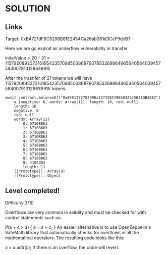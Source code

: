 # SOLUTION
## Links

Target: 0xB4721dF9C5298B61E2454Ca26ab361d3CeF9dcB7

Here we are go exploit an underflow vulnerability in transfer

initalValue = 20 - 21 = 115792089237316195423570985008687907853269984665640564039457584007913129639915

After the trasnfer of 21 tokens we will have 115792089237316195423570985008687907853269984665640564039457584007913129639915 tokens

	await contract.balanceOf("0x6E81372783990a13715857888B32325621DB44E2")
		o {negative: 0, words: Array(11), length: 10, red: null}
		length: 10
		negative: 0
		red: null
		words: Array(11)
			0: 67108863
			1: 67108863
			2: 67108863
			3: 67108863
			4: 67108863
			5: 67108863
			6: 67108863
			7: 67108863
			8: 67108863
			9: 4194303
			length: 11
		[[Prototype]]: Array(0)
		[[Prototype]]: Object

## Level completed!
Difficulty 3/10

Overflows are very common in solidity and must be checked for with control statements such as:

if(a + c > a) {
  a = a + c;
}
An easier alternative is to use OpenZeppelin's SafeMath library that automatically checks for overflows in all the mathematical operators. The resulting code looks like this:

a = a.add(c);
If there is an overflow, the code will revert.